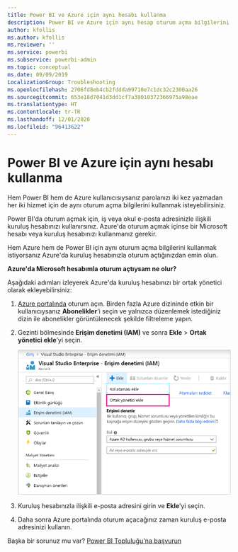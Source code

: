 ```yaml
---
title: Power BI ve Azure için aynı hesabı kullanma
description: Power BI ve Azure için aynı hesap oturum açma bilgilerini kullanma
author: kfollis
ms.author: kfollis
ms.reviewer: ''
ms.service: powerbi
ms.subservice: powerbi-admin
ms.topic: conceptual
ms.date: 09/09/2019
LocalizationGroup: Troubleshooting
ms.openlocfilehash: 2706fd8eb4cb2fddda99710e7c1dc32c2300aa26
ms.sourcegitcommit: 653e18d7041d3dd1cf7a38010372366975a98eae
ms.translationtype: HT
ms.contentlocale: tr-TR
ms.lasthandoff: 12/01/2020
ms.locfileid: "96413622"
---
```

# <a name="using-the-same-account-for-power-bi-and-azure"></a>Power BI ve Azure için aynı hesabı kullanma

Hem Power BI hem de Azure kullanıcısıysanız parolanızı iki kez yazmadan her iki hizmet için de aynı oturum açma bilgilerini kullanmak isteyebilirsiniz.

Power BI'da oturum açmak için, iş veya okul e-posta adresinizle ilişkili kuruluş hesabınızı kullanırsınız.  Azure'da oturum açmak içinse bir Microsoft hesabı veya kuruluş hesabınızı kullanmanız gerekir.

Hem Azure hem de Power BI için aynı oturum açma bilgilerini kullanmak istiyorsanız Azure'da kuruluş hesabınızla oturum açtığınızdan emin olun.

**Azure'da Microsoft hesabımla oturum açtıysam ne olur?**

Aşağıdaki adımları izleyerek Azure'da kuruluş hesabınızı bir ortak yönetici olarak ekleyebilirsiniz:

1. [Azure portalında](https://portal.azure.com/) oturum açın. Birden fazla Azure dizininde etkin bir kullanıcıysanız **Abonelikler**'i seçin ve yalnızca düzenlemek istediğiniz dizin ile abonelikler görüntülenecek şekilde filtreleme yapın.

1. Gezinti bölmesinde **Erişim denetimi (IAM)** ve sonra **Ekle** \> **Ortak yönetici ekle**’yi seçin.

    ![Ortak yönetici ekleme seçeneğinin vurgulandığı Erişim denetiminin ekran görüntüsü.](media/service-admin-how-to-use-the-same-account-as-azure/add-co-administrator.png)

1. Kuruluş hesabınızla ilişkili e-posta adresini girin ve **Ekle**’yi seçin.

1. Daha sonra Azure portalında oturum açacağınız zaman kuruluş e-posta adresinizi kullanın.

Başka bir sorunuz mu var? [Power BI Topluluğu'na başvurun](https://community.powerbi.com/)
